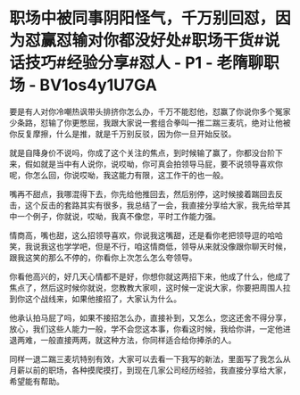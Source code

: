 # 职场中被同事阴阳怪气，千万别回怼，因为怼赢怼输对你都没好处#职场干货#说话技巧#经验分享#怼人 - P1 - 老隋聊职场 - BV1os4y1U7GA

要是有人对你冷嘲热讽带头排挤你怎么办，千万不能怼他，怼赢了你说你多个冤家少条路，怼输了你更憋屈，我跟大家说一套组合拳叫一推二踹三麦坑，绝对让他被你反复摩擦，什么是推，就是千万别反驳，因为你一旦开始反驳。

就是自降身价不说吗，你成了这个关注的焦点，到时候输了赢了，你都没台阶下来，假如就是当中有人说你，说哎呦，你可真会拍领导马屁，要不说领导喜欢你呢，你怎么回，你说哎呦，我这能力有限，这工作干的也一般。

嘴再不甜点，我哪混得下去，你先给他推回去，然后别停，这时候接着踹回去反击，这个反击的套路其实有很多，我总结了一会，我直接分享给大家，我先给举其中一个例子，你就说，哎呦，我真不像您，平时工作能力强。

情商高，嘴也甜，这么招领导喜欢，你说我这嘴甜，还是看你老把领导逗的哈哈笑，我说我这也学学吧，但是不行，咱这情商低，领导从来就没像跟你聊天时候，跟我这笑的那么不停的，你看你上次怎么怎么夸领导。

你看他高兴的，好几天心情都不是好，你想你就这两招下来，他成了什么，他成了焦点了，然后这时候你就说，您教教大家呗，这时候一定说大家，你要把周围人拉到你这个战线来，如果他接招了，大家认为什么。

他承认拍马屁了吗，如果不接招怎么办，直接补到，又怎么，您这还舍不得分享，放心，我们这些人能力一般，学不会您这本事，你看这时候，我给你讲，一定他进退两难，一般直接两两，就这种方法，你同样适合给你捧杀的人。

同样一退二踹三麦坑特别有效，大家可以去看一下我写的新法，里面写了我怎么从月薪以前的职场，各种摸爬摸打，到现在几家公司经历经验，我直接分享给大家，希望能有帮助。

